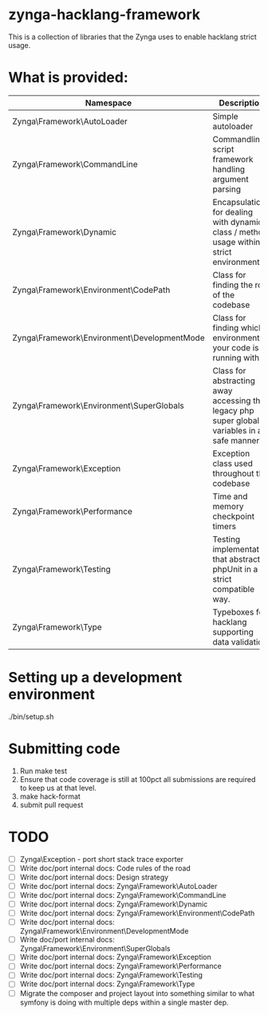 # zynga-hacklang-framework

This is a collection of libraries that the Zynga uses to enable hacklang strict usage.

# What is provided:

Namespace | Description | Documentation
--------- | ----------- | -------------
Zynga\Framework\AutoLoader | Simple autoloader | [AutoLoader](docs/Zynga_Framework_AutoLoader.md)
Zynga\Framework\CommandLine | Commandline script framework handling argument parsing | [CommandLine](docs/Zynga_Framework_CommandLine.md)
Zynga\Framework\Dynamic | Encapsulation for dealing with dynamic class / method usage within a strict environment | [Dynamic](docs/Zynga_Framework_Dynamic.md)
Zynga\Framework\Environment\CodePath | Class for finding the root of the codebase | [CodePath](docs/Zynga_Framework_Environment_CodePath.md)
Zynga\Framework\Environment\DevelopmentMode | Class for finding which environment your code is running within | [DevelopmentMode](docs/Zynga_Framework_Environment_DevelopmentMode.md)
Zynga\Framework\Environment\SuperGlobals | Class for abstracting away accessing the legacy php super global variables in a safe manner | [SuperGlobals](docs/Zynga_Framework_Environment_SuperGlobals.md)
Zynga\Framework\Exception | Exception class used throughout the codebase | [Exception] (docs/Zynga_Framework_Exception.md)
Zynga\Framework\Performance | Time and memory checkpoint timers | [Performance] (docs/Zynga_Framework_Performance.md)
Zynga\Framework\Testing | Testing implementation that abstracts phpUnit in a strict compatible way. | [Testing] (docs/Zynga_Framework_Testing.md)
Zynga\Framework\Type | Typeboxes for hacklang supporting data validation | [Types] (docs/Zynga_Framework_Type.md)

# Setting up a development environment
./bin/setup.sh

# Submitting code
1) Run make test
2) Ensure that code coverage is still at 100pct all submissions are required to keep us at that level.
3) make hack-format
4) submit pull request

# TODO
- [ ] Zynga\Exception - port short stack trace exporter
- [ ] Write doc/port internal docs: Code rules of the road
- [ ] Write doc/port internal docs: Design strategy
- [ ] Write doc/port internal docs: Zynga\Framework\AutoLoader
- [ ] Write doc/port internal docs: Zynga\Framework\CommandLine
- [ ] Write doc/port internal docs: Zynga\Framework\Dynamic
- [ ] Write doc/port internal docs: Zynga\Framework\Environment\CodePath
- [ ] Write doc/port internal docs: Zynga\Framework\Environment\DevelopmentMode
- [ ] Write doc/port internal docs: Zynga\Framework\Environment\SuperGlobals
- [ ] Write doc/port internal docs: Zynga\Framework\Exception
- [ ] Write doc/port internal docs: Zynga\Framework\Performance
- [ ] Write doc/port internal docs: Zynga\Framework\Testing
- [ ] Write doc/port internal docs: Zynga\Framework\Type
- [ ] Migrate the composer and project layout into something similar to what symfony is doing with multiple deps within a single master dep.
